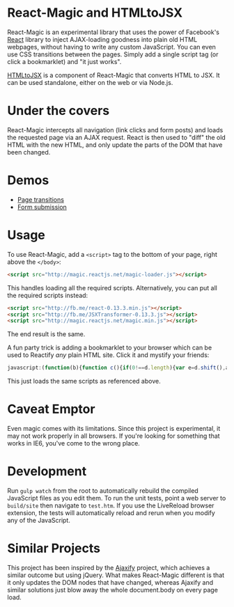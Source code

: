 React-Magic and HTMLtoJSX
=========================

React-Magic is an experimental library that uses the power of Facebook's
[React](http://facebook.github.io/react/) library to inject AJAX-loading
goodness into plain old HTML webpages, without having to write any custom
JavaScript. You can even use CSS transitions between the pages. Simply add a
single script tag (or click a bookmarklet) and "it just works".

[HTMLtoJSX](README-htmltojsx.md) is a component of React-Magic that converts
HTML to JSX. It can be used standalone, either on the web or via Node.js.

Under the covers
================

React-Magic intercepts all navigation (link clicks and form posts) and loads
the requested page via an AJAX request. React is then used to "diff" the old
HTML with the new HTML, and only update the parts of the DOM that have been
changed.

Demos
=====

* [Page transitions](http://stuff.dan.cx/facebook/react-hacks/magic/red.php)
* [Form submission](http://stuff.dan.cx/facebook/react-hacks/magic/feedback1.htm)

Usage
=====

To use React-Magic, add a `<script>` tag to the bottom of your page, right above
the `</body>`:

```html
<script src="http://magic.reactjs.net/magic-loader.js"></script>
```

This handles loading all the required scripts. Alternatively, you can put all
the required scripts instead:

```html
<script src="http://fb.me/react-0.13.3.min.js"></script>
<script src="http://fb.me/JSXTransformer-0.13.3.js"></script>
<script src="http://magic.reactjs.net/magic.min.js"></script>
```

The end result is the same.

A fun party trick is adding a bookmarklet to your browser which can be used to
Reactify *any* plain HTML site. Click it and mystify your friends:

```javascript
javascript:(function(b){function c(){if(0!==d.length){var e=d.shift(),a=b.createElement("script");a.src=e;a.onload=c;b.body.appendChild(a)}}var d=["http://fb.me/react-0.13.3.min.js","http://fb.me/JSXTransformer-0.13.3.js","http://magic.reactjs.net/magic.min.js"];c();return!1})(document);
```

This just loads the same scripts as referenced above.

Caveat Emptor
=============
Even magic comes with its limitations. Since this project is experimental, it may not
work properly in all browsers. If you're looking for something that works in
IE6, you've come to the wrong place.

Development
===========
Run `gulp watch` from the root to automatically rebuild the compiled JavaScript
files as you edit them. To run the unit tests, point a web server to 
`build/site` then navigate to `test.htm`. If you use the LiveReload browser 
extension, the tests will automatically reload and rerun when you modify any of 
the JavaScript.

Similar Projects
================
This project has been inspired by the
[Ajaxify](https://github.com/browserstate/ajaxify) project, which achieves a
similar outcome but using jQuery. What makes React-Magic different is that it
only updates the DOM nodes that have changed, whereas Ajaxify and similar
solutions just blow away the whole document.body on every page load.
